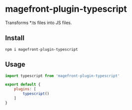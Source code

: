 # magefront-plugin-typescript

Transforms *.ts files into JS files.

## Install

    npm i magefront-plugin-typescript

## Usage

```js
import typescript from 'magefront-plugin-typescript'

export default {
    plugins: [
        typescript()
    ]
}
```
